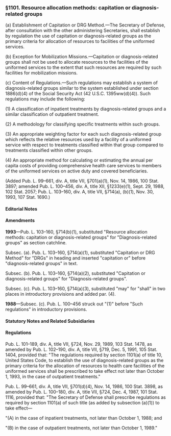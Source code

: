 ### §1101. Resource allocation methods: capitation or diagnosis-related groups ###

(a) Establishment of Capitation or DRG Method.—The Secretary of Defense, after consultation with the other administering Secretaries, shall establish by regulation the use of capitation or diagnosis-related groups as the primary criteria for allocation of resources to facilities of the uniformed services.

(b) Exception for Mobilization Missions.—Capitation or diagnosis-related groups shall not be used to allocate resources to the facilities of the uniformed services to the extent that such resources are required by such facilities for mobilization missions.

(c) Content of Regulations.—Such regulations may establish a system of diagnosis-related groups similar to the system established under section 1886(d)(4) of the Social Security Act (42 U.S.C. 1395ww(d)(4)). Such regulations may include the following:

(1) A classification of inpatient treatments by diagnosis-related groups and a similar classification of outpatient treatment.

(2) A methodology for classifying specific treatments within such groups.

(3) An appropriate weighting factor for each such diagnosis-related group which reflects the relative resources used by a facility of a uniformed service with respect to treatments classified within that group compared to treatments classified within other groups.

(4) An appropriate method for calculating or estimating the annual per capita costs of providing comprehensive health care services to members of the uniformed services on active duty and covered beneficiaries.

(Added Pub. L. 99–661, div. A, title VII, §701(a)(1), Nov. 14, 1986, 100 Stat. 3897; amended Pub. L. 100–456, div. A, title XII, §1233(e)(1), Sept. 29, 1988, 102 Stat. 2057; Pub. L. 103–160, div. A, title VII, §714(a), (b)(1), Nov. 30, 1993, 107 Stat. 1690.)

#### **Editorial Notes** ####

#### Amendments ####

**1993**—Pub. L. 103–160, §714(b)(1), substituted "Resource allocation methods: capitation or diagnosis-related groups" for "Diagnosis-related groups" as section catchline.

Subsec. (a). Pub. L. 103–160, §714(a)(1), substituted "Capitation or DRG Method" for "DRGs" in heading and inserted "capitation or" before "diagnosis-related groups" in text.

Subsec. (b). Pub. L. 103–160, §714(a)(2), substituted "Capitation or diagnosis-related groups" for "Diagnosis-related groups".

Subsec. (c). Pub. L. 103–160, §714(a)(3), substituted "may" for "shall" in two places in introductory provisions and added par. (4).

**1988**—Subsec. (c). Pub. L. 100–456 struck out "(1)" before "Such regulations" in introductory provisions.

#### **Statutory Notes and Related Subsidiaries** ####

#### Regulations ####

Pub. L. 101–189, div. A, title VII, §724, Nov. 29, 1989, 103 Stat. 1478, as amended by Pub. L. 102–190, div. A, title VII, §719, Dec. 5, 1991, 105 Stat. 1404, provided that: "The regulations required by section 1101(a) of title 10, United States Code, to establish the use of diagnosis-related groups as the primary criteria for the allocation of resources to health care facilities of the uniformed services shall be prescribed to take effect not later than October 1, 1993, in the case of outpatient treatments."

Pub. L. 99–661, div. A, title VII, §701(d)(4), Nov. 14, 1986, 100 Stat. 3898, as amended by Pub. L. 100–180, div. A, title VII, §724, Dec. 4, 1987, 101 Stat. 1116, provided that: "The Secretary of Defense shall prescribe regulations as required by section 1101(a) of such title (as added by subsection (a)(1)) to take effect—

"(A) in the case of inpatient treatments, not later than October 1, 1988; and

"(B) in the case of outpatient treatments, not later than October 1, 1989."
